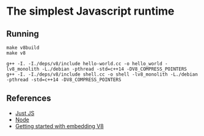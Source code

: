 # The simplest Javascript runtime

## Running

```shell
make v8build
make v8

g++ -I. -I./deps/v8/include hello-world.cc -o hello_world -lv8_monolith -L./debian -pthread -std=c++14 -DV8_COMPRESS_POINTERS
g++ -I. -I./deps/v8/include shell.cc -o shell -lv8_monolith -L./debian -pthread -std=c++14 -DV8_COMPRESS_POINTERS
```

## References

- [Just JS](https://github.com/just-js)
- [Node](https://github.com/nodejs/node)
- [Getting started with embedding V8](https://v8.dev/docs/embed)